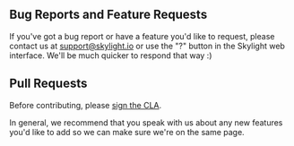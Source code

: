 ## Bug Reports and Feature Requests

If you've got a bug report or have a feature you'd like to request, please contact us at support@skylight.io or use the "?" button in the Skylight web interface. We'll be much quicker to respond that way :)

## Pull Requests

Before contributing, please [sign the CLA](https://docs.google.com/spreadsheet/viewform?usp=drive_web&formkey=dHJVY1M5bzNzY0pwN2dRZjMxV0dXSkE6MA#gid=0).

In general, we recommend that you speak with us about any new features you'd like to add so we can make sure we're on the same page.